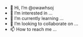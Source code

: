 - 👋 Hi, I’m @owawhsoj
- 👀 I’m interested in ...
- 🌱 I’m currently learning ...
- 💞️ I’m looking to collaborate on ...
- 📫 How to reach me ...

<!---
owawhsoj/owawhsoj is a ✨ special ✨ repository because its `README.md` (this file) appears on your GitHub profile.
You can click the Preview link to take a look at your changes.
--->
